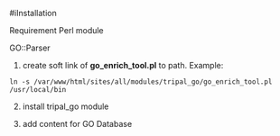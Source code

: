 
#iInstallation

Requirement Perl module

GO::Parser

1. create soft link of __go_enrich_tool.pl__ to path. Example:

```
ln -s /var/www/html/sites/all/modules/tripal_go/go_enrich_tool.pl  /usr/local/bin
```

2. install tripal_go module

3. add content for GO Database
